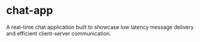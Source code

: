 # chat-app
A real-time chat application built to showcase low latency message delivery and efficient client-server communication.
